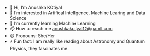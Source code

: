 - 👋 Hi, I’m Anushka KOtiyal
- 👀 I’m interested in Artifical Intelligence, Machine Learing and Data Science
- 🌱 I’m currently learning Machine Learning
- 📫 How to reach me anushkakotiyal12@gamil.com
- 😄 Pronouns: She/Her
- ⚡ Fun fact: I am really like reading about Astronomy and Quantum Physics, they fascinates me.

<!---
anushkak239/anushkak239 is a ✨ special ✨ repository because its `README.md` (this file) appears on your GitHub profile.
You can click the Preview link to take a look at your changes.
--->

